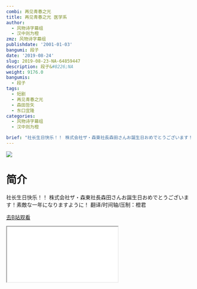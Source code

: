 ```yaml
---
combi: 再见青春之光
title: 再见青春之光 医学系
author:
  - 风物诗字幕组
  - 汉中则为橙
zmz: 风物诗字幕组
publishdate: '2001-01-03'
bangumi: 段子
date: '2019-08-24'
slug: 2019-08-23-NA-64859447
description: 段子&#8226;NA
weight: 9176.0
bangumis:
  - 段子
tags:
  - 短剧
  - 再见青春之光
  - 森田哲矢
  - 东口宜隆
categories:
  - 风物诗字幕组
  - 汉中则为橙

brief: "社长生日快乐！！ 株式会社ザ・森東社長森田さんお誕生日おめでとうございます！素敵な一年になりますように！ 翻译/时间轴/压制：橙君"
---
```

![](https://raw.githubusercontent.com/tcgriffith/owaraisite/master/static/tmpimg/d28b3344f9fc902ae7b845004364a46fd146c44b.jpg.480.jpg)
# 简介  
社长生日快乐！！
株式会社ザ・森東社長森田さんお誕生日おめでとうございます！素敵な一年になりますように！
翻译/时间轴/压制：橙君  

[去B站观看](https://www.bilibili.com/video/av64859447/)
<div class ="resp-container"><iframe class="testiframe" src="//player.bilibili.com/player.html?aid=64859447"", scrolling="no", allowfullscreen="true" > </iframe></div> 
